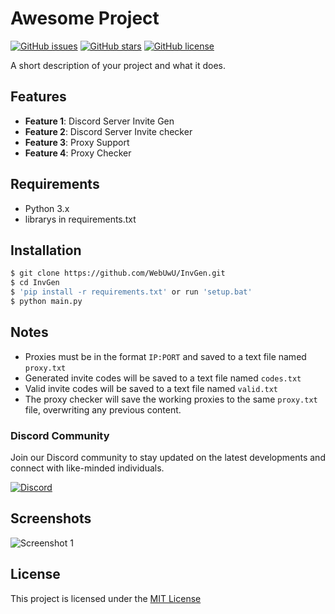 # Awesome Project

[![GitHub issues](https://img.shields.io/github/issues/WebUwU/InvGen.svg)](https://github.com/WebUwU/InvGen/issues)
[![GitHub stars](https://img.shields.io/github/stars/WebUwU/InvGen.svg)](https://github.com/WebUwU/InvGen/stargazers)
[![GitHub license](https://img.shields.io/github/license/WebUwU/InvGen.svg)](https://github.com/WebUwU/InvGen/blob/master/LICENSE)

A short description of your project and what it does.

## Features

- **Feature 1**: Discord Server Invite Gen
- **Feature 2**: Discord Server Invite checker
- **Feature 3**: Proxy Support
- **Feature 4**: Proxy Checker

## Requirements

- Python 3.x
- librarys in requirements.txt
## Installation

```bash
$ git clone https://github.com/WebUwU/InvGen.git
$ cd InvGen
$ 'pip install -r requirements.txt' or run 'setup.bat'
$ python main.py
```


## Notes

- Proxies must be in the format `IP:PORT` and saved to a text file named `proxy.txt`
- Generated invite codes will be saved to a text file named `codes.txt`
- Valid invite codes will be saved to a text file named `valid.txt`
- The proxy checker will save the working proxies to the same `proxy.txt` file, overwriting any previous content.

### Discord Community

Join our Discord community to stay updated on the latest developments and connect with like-minded individuals.

[![Discord](https://discordapp.com/api/guilds/1068951240043659365/embed.png?style=banner2)](https://discord.gg/qwSWWH2ZQ6)


## Screenshots

![Screenshot 1](https://media.discordapp.net/attachments/919544037952880681/1069201701455790100/image.png?width=962&height=334)


## License
This project is licensed under the [MIT License](https://github.com/WebUwU/InvGen/blob/master/LICENSE)
